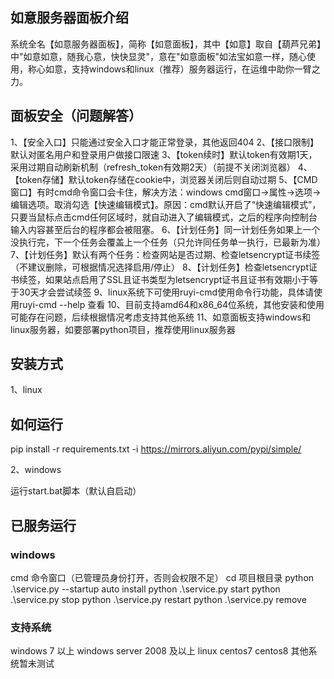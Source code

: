 
## 如意服务器面板介绍

系统全名【如意服务器面板】，简称【如意面板】，其中【如意】取自【葫芦兄弟】中"如意如意，随我心意，快快显灵"，意在"如意面板"如法宝如意一样，随心使用，称心如意，支持windows和linux（推荐）服务器运行，在运维中助你一臂之力。

## 面板安全（问题解答）

1、【安全入口】只能通过安全入口才能正常登录，其他返回404
2、【接口限制】默认对匿名用户和登录用户做接口限速
3、【token续时】默认token有效期1天，采用过期自动刷新机制（refresh_token有效期2天）（前提不关闭浏览器）
4、【token存储】默认token存储在cookie中，浏览器关闭后则自动过期
5、【CMD窗口】有时cmd命令窗口会卡住，解决方法：windows cmd窗口->属性->选项->编辑选项。取消勾选【快速编辑模式】。原因：cmd默认开启了“快速编辑模式”，只要当鼠标点击cmd任何区域时，就自动进入了编辑模式，之后的程序向控制台输入内容甚至后台的程序都会被阻塞。
6、【计划任务】同一计划任务如果上一个没执行完，下一个任务会覆盖上一个任务（只允许同任务单一执行，已最新为准）
7、【计划任务】默认有两个任务：检查网站是否过期、检查letsencrypt证书续签（不建议删除，可根据情况选择启用/停止）
8、【计划任务】检查letsencrypt证书续签，如果站点启用了SSL且证书类型为letsencrypt证书且证书有效期小于等于30天才会尝试续签
9、linux系统下可使用ruyi-cmd使用命令行功能，具体请使用ruyi-cmd --help 查看
10、目前支持amd64和x86_64位系统，其他安装和使用可能存在问题，后续根据情况考虑支持其他系统
11、如意面板支持windows和linux服务器，如要部署python项目，推荐使用linux服务器

## 安装方式

1、linux
## 如何运行

pip install -r requirements.txt -i https://mirrors.aliyun.com/pypi/simple/

2、windows

运行start.bat脚本（默认自启动）

## 已服务运行

###  windows
cmd 命令窗口（已管理员身份打开，否则会权限不足）
cd 项目根目录
python .\service.py --startup auto install
python .\service.py start
python .\service.py stop
python .\service.py restart
python .\service.py remove

### 支持系统

windows 7 以上
windows server 2008 及以上
linux centos7 centos8
其他系统暂未测试